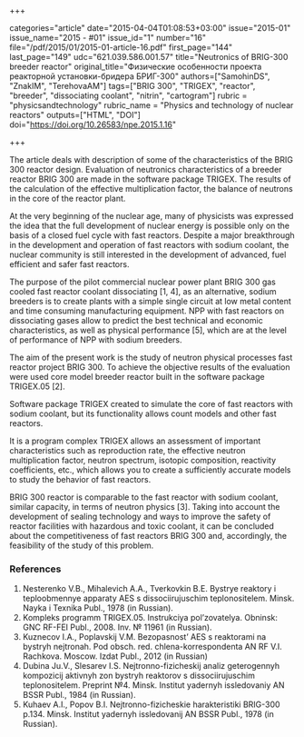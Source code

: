 +++

categories="article"
date="2015-04-04T01:08:53+03:00"
issue="2015-01"
issue_name="2015 - #01"
issue_id="1"
number="16"
file="/pdf/2015/01/2015-01-article-16.pdf"
first_page="144"
last_page="149"
udc="621.039.586.001.57"
title="Neutronics of BRIG-300 breeder reactor"
original_title="Физические особенности проекта реакторной установки-бридера БРИГ-300"
authors=["SamohinDS", "ZnakIM", "TerehovaAM"]
tags=["BRIG	300", "TRIGEX", "reactor", "breeder", "dissociating coolant", "nitrin", "cartogram"]
rubric = "physicsandtechnology"
rubric_name = "Physics and technology of nuclear reactors"
outputs=["HTML", "DOI"]
doi="https://doi.org/10.26583/npe.2015.1.16"

+++

The article deals with description of some of the characteristics of the BRIG	300 reactor design. Evaluation of neutronics characteristics of a breeder reactor BRIG	300 are made in the software package TRIGEX. The results of the calculation of the effective multiplication factor, the balance of neutrons in the core of the reactor plant.

At the very beginning of the nuclear age, many of physicists was expressed the idea that the full development of nuclear energy is possible only on the basis of a closed fuel cycle with fast reactors. Despite a major breakthrough in the development and operation of fast reactors with sodium coolant, the nuclear community is still interested in the development of advanced, fuel	efficient and safer fast reactors.

The purpose of the pilot commercial nuclear power plant BRIG	300 gas	cooled fast reactor coolant dissociating [1, 4], as an alternative, sodium breeders is to create plants with a simple single	circuit at low metal content and time consuming manufacturing equipment. NPP with fast reactors on dissociating gases allow to predict the best technical and economic characteristics, as well as physical performance [5], which are at the level of performance of NPP with sodium breeders.

The aim of the present work is the study of neutron	physical processes fast reactor project BRIG	300. To achieve the objective results of the evaluation were used core model breeder reactor built in the software package TRIGEX.05 [2].

Software package TRIGEX created to simulate the core of fast reactors with sodium coolant, but its functionality allows count models and other fast reactors.

It is a program complex TRIGEX allows an assessment of important characteristics such as reproduction rate, the effective neutron multiplication factor, neutron spectrum, isotopic composition, reactivity coefficients, etc., which allows you to create a sufficiently accurate models to study the behavior of fast reactors.

BRIG	300 reactor is comparable to the fast reactor with sodium coolant, similar capacity, in terms of neutron physics [3]. Taking into account the development of sealing technology and ways to improve the safety of reactor facilities with hazardous and toxic coolant, it can be concluded about the competitiveness of fast reactors BRIG	300 and, accordingly, the feasibility of the study of this problem.

### References

1. Nesterenko V.B., Mihalevich A.A., Tverkovkin B.E. Bystrye reaktory i teploobmennye apparaty AES s dissociirujuschim teplonositelem. Minsk. Nayka i Texnika Publ., 1978 (in Russian).
2. Kompleks programm TRIGEX.05. Instrukciya pol’zovatelya. Obninsk: GNC RF-FEI Publ., 2008. Inv. № 11961 (in Russian).
3. Kuznecov I.A., Poplavskij V.M. Bezopasnost’ AES s reaktorami na bystryh nejtronah. Pod obsch. red. chlena-korrespondenta AN RF V.I. Rachkova. Moscow. Izdat Publ., 2012 (in Russian)
4. Dubina Ju.V., Slesarev I.S. Nejtronno-fizicheskij analiz geterogennyh kompozicij aktivnyh zon bystryh reaktorov s dissociirujuschim teplonositelem. Preprint №4. Minsk. Institut yadernyh issledovaniy AN BSSR Publ., 1984 (in Russian).
5. Kuhaev A.I., Popov B.I. Nejtronno-fizicheskie harakteristiki BRIG-300 p.134. Minsk. Institut yadernyh issledovanij AN BSSR Publ., 1978 (in Russian).
